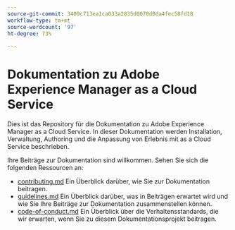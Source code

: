 ```yaml
---
source-git-commit: 3409c713ea1ca033a2835d0070d0da4fec58fd18
workflow-type: tm+mt
source-wordcount: '97'
ht-degree: 73%

---
```

# Dokumentation zu Adobe Experience Manager as a Cloud Service

Dies ist das Repository für die Dokumentation zu Adobe Experience Manager as a Cloud Service. In dieser Dokumentation werden Installation, Verwaltung, Authoring und die Anpassung von Erlebnis mit as a Cloud Service beschrieben.

Ihre Beiträge zur Dokumentation sind willkommen. Sehen Sie sich die folgenden Ressourcen an:

* [contributing.md](contributing.md) Ein Überblick darüber, wie Sie zur Dokumentation beitragen.
* [guidelines.md](guidelines.md) Ein Überblick darüber, was in Beiträgen erwartet wird und wie Sie Ihre Beiträge zur Dokumentation zusammenstellen können.
* [code-of-conduct.md](code-of-conduct.md) Ein Überblick über die Verhaltensstandards, die wir erwarten, wenn Sie zu diesem Dokumentationsprojekt beitragen.
